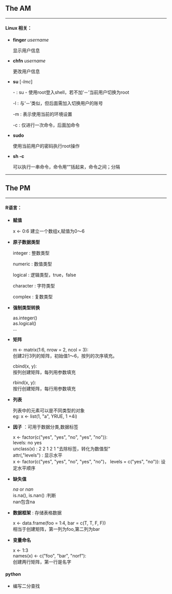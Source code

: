 ## The AM

***

#### Linux 相关：
* **finger** *username* 

  显示用户信息
* **chfn** *username* 	

  更改用户信息
  
* **su** [*-lmc*]	

  \- : su - 使用root登入shell，若不加‘－’当前用户切换为root
  
  -l : 与‘－’类似，但后面需加入切换用户的账号
  
  -m : 表示使用当前的环境设置
  
  -c : 仅进行一次命令，后面加命令
  
* **sudo** 

  使用当前用户的密码执行root操作
  
* **sh -c**

  可以执行一串命令，命令用“”括起来，命令之间；分隔
  
***

## The PM

---

#### R语言：
* **赋值**
  
  x <- 0:6 建立一个数组x,赋值为0～6
  
* **原子数据类型**
  
  integer : 整数类型
  
  numeric : 数值类型
  
  logical : 逻辑类型，true，false    
  
  character : 字符类型  
  
  complex : 复数类型
  
* **强制类型转换**

  as.integer()  
  as.logical()	
  ...
  
* **矩阵**

  m <- matrix(1:6, nrow = 2, ncol = 3):    	
  创建2行3列的矩阵，初始值1～6，按列的次序填充。
  
  cbind(x, y):		
  按列创建矩阵，每列用参数填充
  
  rbind(x, y):		
  按行创建矩阵，每行用参数填充
  
* **列表**

  列表中的元素可以是不同类型的对象		
  eg: x <- list(1, "a", YRUE, 1 +4i)
  
* **因子** ：可用于数据分类,数据标签

  x <- factor(c("yes", "yes", "no", "yes", "no")):		
  levels: no  yes		
  unclass(x) : 2 2 1 2 1  "去除标签，转化为数值型"		
  attr(,"levels") : 显示水平		
  x <- factor(c("yes", "yes", "no", "yes", "no")， levels = c("yes", "no")): 设定水平顺序


* **缺失值**

  *na* or *nan*		
  is.na(), is.nan()	 :判断	
  nan包含na

* **数据框架** : 存储表格数据

  x <- data.frame(foo = 1:4, bar = c(T, T, F, F))	
  相当于创建矩阵，第一列为foo,第二列为bar
  

* **变量命名**

  x <- 1:3		
  names(x) <- c("foo", "bar", "norf"):		
  创建两行矩阵，第一行是名字
  
#### python

* 编写二分查找


